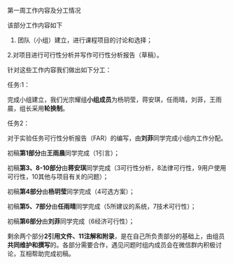 

第一周工作内容及分工情况

该部分工作内容如下

1. 团队（小组）建立，进行课程项目的讨论和选择；
   
2.对项目进行可行性分析并写作可行性分析报告（草稿）。

针对这些工作内容我们做出如下分工：

任务:1：

完成小组建立，我们光宗耀组**小组成员**为杨玥莹，蒋安琪，任雨晴，刘菲，王雨晨，组长采用**轮换制**。

任务2：

对于实验任务可行性分析报告（FAR）的编写，由**刘菲**同学完成小组内工作分配。

初稿**第****1****部分**由**王雨晨**同学完成（1引言）；

初稿**第****3****、8-10部分**由**蒋安琪**同学完成（3可行性分析，8法律可行性，9用户使用可行性，10其他与项目有关的问题）；

初稿**第****4****部分**由**杨玥莹**同学完成（4可选方案）；

初稿**第****5****、7部分**由**任雨晴**同学完成（5所建议的系统，7技术可行性）；

初稿**第****6****部分**由**刘菲**同学完成（6经济可行性）；

剩余两个部分**2****引用文件、11****注解和附录**，是在自己所负责部分的基础上，由组员**共同维护和撰写**的。各部分需要合作，遇见问题时组内成员会在微信群内积极讨论，互相帮助完成初稿。
